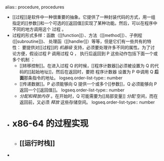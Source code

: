alias:: procedure, procedures

- [[过程]]是软件中一种很重要的抽象。它提供了一种封装代码的方式，用一组指定的[[参数]]和一个可选的[[返回值]]实现了某种功能。然后，可以在程序中不同的地方调用这个 过程 。
- 过程的形式多样：函数（[[function]]）、方法（[[method]]）、子例程([[subroutine]])、 处理函（[[handler]]）等等，但是它们有一些共有的特性：
  要提供对[[过程]]的 *机器级* 支持，必须要处理许多不同的属性。为了讨论方便，假设过程 P 调用过程 Q ， 执行后返回到 P 这些动作包括下面一个或多个机制 ：
	- [[转移控制]]。在进入过程 Q 的时候，[[程序计数器]]必须被设置为 Q 的代码的[[起始地址]]，然后在返回时，要把 程序计数器 设置为 P 中调用 Q **后面**那条指令的地址。
	  logseq.order-list-type:: number
	- [[传递数据]]。P 必须能够向 Q 提供一个或多个[[参数]]，Q 必须能够向 P 返回一个[[返回值]]。
	  logseq.order-list-type:: number
	- *分配和释放内存* 。在开始时，Q 可能需要为[[局部变量]] *分配* 空间，而在返回前，又必须 *释放* 这些存储空间。
	  logseq.order-list-type:: number
- # x86-64 的过程实现
	- ## [[运行时栈]]
-